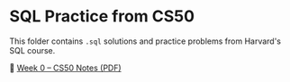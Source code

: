 # SQL Practice from CS50

This folder contains `.sql` solutions and practice problems from Harvard's SQL course.

📄 [Week 0 – CS50 Notes (PDF)](./CS50_Notes_Week0.pdf)

